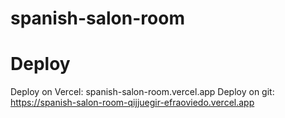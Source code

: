 # spanish-salon-room

# Deploy
Deploy on Vercel: spanish-salon-room.vercel.app
Deploy on git: https://spanish-salon-room-qijjuegir-efraoviedo.vercel.app